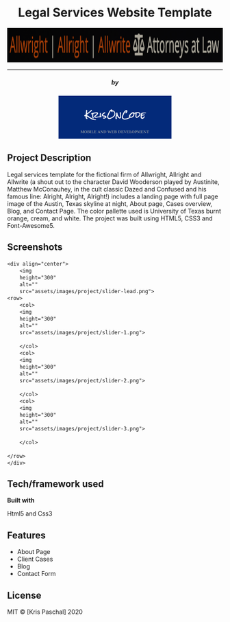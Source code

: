 

<div align="center">
	<h1> Legal Services Website Template</h1>
	<img
		height="80"
		alt=""
		src="assets/images/project/law-firm-logo.png">
</div>
<hr>
<div align="center">
	<h5>by</h5>
	<img
		height="100"
		alt=""
		src="assets/images/project/logobanner.png">
</div>


## Project Description
Legal services template for the fictional firm of Allwright, Allright and Allwrite (a shout out to the character David Wooderson played by Austinite, Matthew McConauhey, in the cult classic Dazed and Confused and his famous line: Alright, Alright, Alright!) includes a landing page with full page image of the Austin, Texas skyline at night, About page, Cases overview, Blog, and Contact Page. The color pallette used is University of Texas burnt orange, cream, and white. The project was built using HTML5, CSS3 and Font-Awesome5.


## Screenshots
	<div align="center">
		<img
		height="300"
		alt=""
		src="assets/images/project/slider-lead.png">
	<row>
		<col>
		<img
		height="300"
		alt=""
		src="assets/images/project/slider-1.png">
		
		</col>
		<col>
		<img
		height="300"
		alt=""
		src="assets/images/project/slider-2.png">
		
		</col>
		<col>
		<img
		height="300"
		alt=""
		src="assets/images/project/slider-3.png">
		
		</col>
	
	</row>
	</div>
	

## Tech/framework used

<b>Built with</b>
<p>Html5 and Css3</p>

## Features
<ul>
	<li>About Page</li>
	<li>Client Cases</li>
	<li>Blog</li>
	<li>Contact Form</li>
</ul>


## License

MIT © [Kris Paschal] 2020
